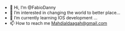 - 👋 Hi, I’m @FabioDanny
- 👀 I’m interested in changing the world to better place...
- 🌱 I’m currently learning IOS development ...
- 📫 How to reach me Mahdialdaagah@gmail.com

<!---
FabioDanny/A L M A H D I is a 
--->
